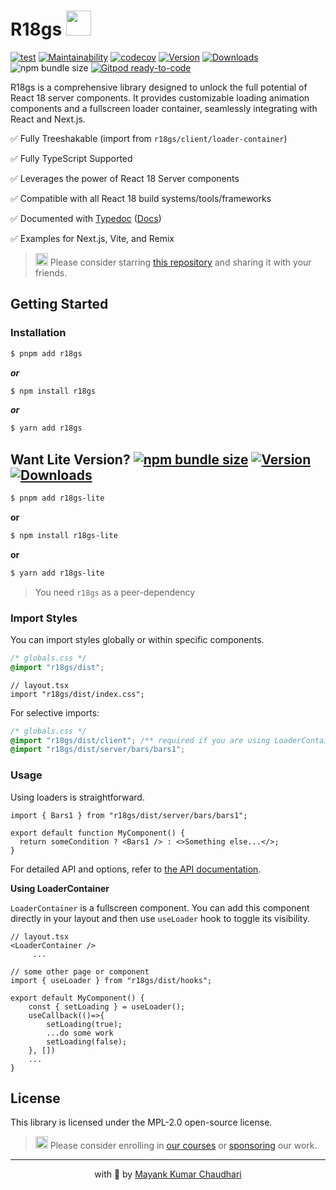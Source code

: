 # R18gs <img src="https://github.com/react18-tools/react18-global-store/blob/main/popper.png?raw=true" style="height: 40px"/>

[![test](https://github.com/react18-tools/react18-global-store/actions/workflows/test.yml/badge.svg)](https://github.com/react18-tools/react18-global-store/actions/workflows/test.yml) [![Maintainability](https://api.codeclimate.com/v1/badges/aa896ec14c570f3bb274/maintainability)](https://codeclimate.com/github/react18-tools/react18-global-store/maintainability) [![codecov](https://codecov.io/gh/react18-tools/react18-global-store/graph/badge.svg)](https://codecov.io/gh/react18-tools/react18-global-store) [![Version](https://img.shields.io/npm/v/r18gs.svg?colorB=green)](https://www.npmjs.com/package/r18gs) [![Downloads](https://img.jsdelivr.com/img.shields.io/npm/d18m/r18gs.svg)](https://www.npmjs.com/package/r18gs) ![npm bundle size](https://img.shields.io/bundlephobia/minzip/r18gs) [![Gitpod ready-to-code](https://img.shields.io/badge/Gitpod-ready--to--code-blue?logo=gitpod)](https://gitpod.io/from-referrer/)

R18gs is a comprehensive library designed to unlock the full potential of React 18 server components. It provides customizable loading animation components and a fullscreen loader container, seamlessly integrating with React and Next.js.

✅ Fully Treeshakable (import from `r18gs/client/loader-container`)

✅ Fully TypeScript Supported

✅ Leverages the power of React 18 Server components

✅ Compatible with all React 18 build systems/tools/frameworks

✅ Documented with [Typedoc](https://react18-tools.github.io/react18-global-store) ([Docs](https://react18-tools.github.io/react18-global-store))

✅ Examples for Next.js, Vite, and Remix

> <img src="https://github.com/react18-tools/react18-global-store/blob/main/popper.png?raw=true" style="height: 20px"/> Please consider starring [this repository](https://github.com/react18-tools/react18-global-store) and sharing it with your friends.

## Getting Started

### Installation

```bash
$ pnpm add r18gs
```

**_or_**

```bash
$ npm install r18gs
```

**_or_**

```bash
$ yarn add r18gs
```

## Want Lite Version? [![npm bundle size](https://img.shields.io/bundlephobia/minzip/r18gs-lite)](https://www.npmjs.com/package/r18gs-lite) [![Version](https://img.shields.io/npm/v/r18gs-lite.svg?colorB=green)](https://www.npmjs.com/package/r18gs-lite) [![Downloads](https://img.jsdelivr.com/img.shields.io/npm/d18m/r18gs-lite.svg)](https://www.npmjs.com/package/r18gs-lite)

```bash
$ pnpm add r18gs-lite
```

**or**

```bash
$ npm install r18gs-lite
```

**or**

```bash
$ yarn add r18gs-lite
```

> You need `r18gs` as a peer-dependency

### Import Styles

You can import styles globally or within specific components.

```css
/* globals.css */
@import "r18gs/dist";
```

```tsx
// layout.tsx
import "r18gs/dist/index.css";
```

For selective imports:

```css
/* globals.css */
@import "r18gs/dist/client"; /** required if you are using LoaderContainer */
@import "r18gs/dist/server/bars/bars1";
```

### Usage

Using loaders is straightforward.

```tsx
import { Bars1 } from "r18gs/dist/server/bars/bars1";

export default function MyComponent() {
  return someCondition ? <Bars1 /> : <>Something else...</>;
}
```

For detailed API and options, refer to [the API documentation](https://react18-tools.github.io/react18-global-store).

**Using LoaderContainer**

`LoaderContainer` is a fullscreen component. You can add this component directly in your layout and then use `useLoader` hook to toggle its visibility.

```tsx
// layout.tsx
<LoaderContainer />
	 ...
```

```tsx
// some other page or component
import { useLoader } from "r18gs/dist/hooks";

export default MyComponent() {
	const { setLoading } = useLoader();
	useCallback(()=>{
		setLoading(true);
		...do some work
		setLoading(false);
	}, [])
	...
}
```

## License

This library is licensed under the MPL-2.0 open-source license.

> <img src="https://github.com/react18-tools/react18-global-store/blob/main/popper.png?raw=true" style="height: 20px"/> Please consider enrolling in [our courses](https://mayank-chaudhari.vercel.app/courses) or [sponsoring](https://github.com/sponsors/mayank1513) our work.

<hr />

<p align="center" style="text-align:center">with 💖 by <a href="https://mayank-chaudhari.vercel.app" target="_blank">Mayank Kumar Chaudhari</a></p>
